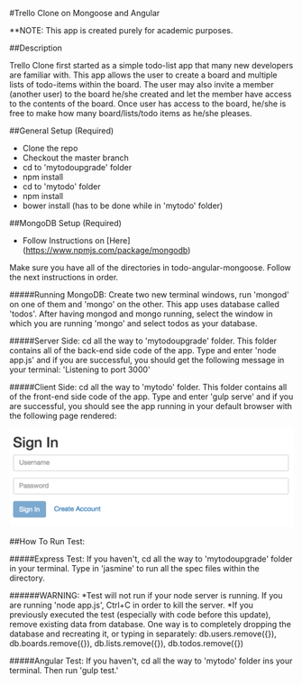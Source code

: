 #Trello Clone on Mongoose and Angular

**NOTE: This app is created purely for academic purposes.

##Description

Trello Clone first started as a simple todo-list app that many new developers are familiar with. This app allows the user to create a board and multiple lists of todo-items within the board. The user may also invite a member (another user) to the board he/she created and let the member have access to the contents of the board. Once user has access to the board, he/she is free to make how many board/lists/todo items as he/she pleases.

##General Setup (Required)

* Clone the repo
* Checkout the master branch
* cd to 'mytodoupgrade' folder
* npm install
* cd to 'mytodo' folder
* npm install
* bower install (has to be done while in 'mytodo' folder)

##MongoDB Setup (Required)

* Follow Instructions on [Here] (https://www.npmjs.com/package/mongodb)


Make sure you have all of the directories in todo-angular-mongoose.
Follow the next instructions in order.

#####Running MongoDB:
Create two new terminal windows, run 'mongod' on one of them and 'mongo' on the other. This app uses database called 'todos'. After having mongod and mongo running, select the window in which you are running 'mongo' and select todos as your database.

#####Server Side:
cd all the way to 'mytodoupgrade' folder. This folder contains all of the back-end side code of the app. Type and enter 'node app.js' and if you are successful, you should get the following message in your terminal: 'Listening to port 3000'

#####Client Side: 
cd all the way to 'mytodo' folder. This folder contains all of the front-end side code of the app. Type and enter 'gulp serve' and if you are successful, you should see the app running in your default browser with the following page rendered:

![Alt text](signin.png "Sign In Page of the App")

##How To Run Test:

#####Express Test:
If you haven't, cd all the way to 'mytodoupgrade' folder in your terminal. Type in 'jasmine' to run all the spec files within the directory. 

######WARNING: 
*Test will not run if your node server is running. If you are running 'node app.js', Ctrl+C in order to kill the server.
*If you previously executed the test (especially with code before this update), remove existing data from database. One way is to completely dropping the database and recreating it, or typing in separately: db.users.remove({}), db.boards.remove({}), db.lists.remove({}), db.todos.remove({})

#####Angular Test:
If you haven't, cd all the way to 'mytodo' folder ins your terminal. Then run 'gulp test.'
